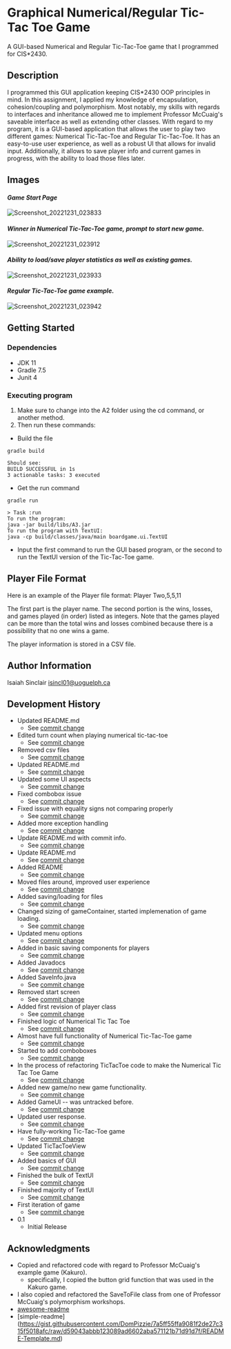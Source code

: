 # Graphical Numerical/Regular Tic-Tac Toe Game

A GUI-based Numerical and Regular Tic-Tac-Toe game that I programmed for CIS*2430.

## Description

I programmed this GUI application keeping CIS*2430 OOP principles in mind. In this assignment, I applied my knowledge of encapsulation, cohesion/coupling and polymorphism. Most notably, my skills with regards to interfaces and inheritance allowed me to implement Professor McCuaig's saveable interface as well as extending other classes. With regard to my program, it is a GUI-based application that allows the user to play two different games: Numerical Tic-Tac-Toe and Regular Tic-Tac-Toe. It has an easy-to-use user experience, as well as a robust UI that allows for invalid input. Additionally, it allows to save player info and current games in progress, with the ability to load those files later.

## Images
#### *Game Start Page*
![Screenshot_20221231_023833](https://user-images.githubusercontent.com/89956249/210154224-10a61409-a026-43ae-9a43-14062010ec37.png)

#### *Winner in Numerical Tic-Tac-Toe game, prompt to start new game.*
![Screenshot_20221231_023912](https://user-images.githubusercontent.com/89956249/210154222-3337d6a5-9c21-4e8d-9515-fcf89a089aa5.png)

#### *Ability to load/save player statistics as well as existing games.*
![Screenshot_20221231_023933](https://user-images.githubusercontent.com/89956249/210154223-337c597c-8e36-4926-85c0-7eb5d88ecdd8.png)

#### *Regular Tic-Tac-Toe game example.*
![Screenshot_20221231_023942](https://user-images.githubusercontent.com/89956249/210154225-1e8d98de-fdb5-4767-ae38-83926cd4bb56.png)

## Getting Started

### Dependencies

* JDK 11
* Gradle 7.5
* Junit 4

### Executing program


1. Make sure to change into the A2 folder using the cd command, or another method.
2. Then run these commands:
* Build the file
```
gradle build

Should see:
BUILD SUCCESSFUL in 1s
3 actionable tasks: 3 executed

```
* Get the run command
```
gradle run

> Task :run
To run the program:
java -jar build/libs/A3.jar
To run the program with TextUI:
java -cp build/classes/java/main boardgame.ui.TextUI
```
* Input the first command to run the GUI based program, or the second to run the TextUI version of the Tic-Tac-Toe game.

## Player File Format

Here is an example of the Player file format: 
Player Two,5,5,11

The first part is the player name. The second portion is the wins, losses, and games played (in order) listed as integers. Note that the games played can be more than the total wins and losses combined because there is a possibility that no one wins a game.

The player information is stored in a CSV file.

## Author Information

Isaiah Sinclair
isincl01@uoguelph.ca

## Development History
* Updated README.md
    * See [commit change](11261214cfb817a462d484054eb2a786773c2784)
* Edited turn count when playing numerical tic-tac-toe
    * See [commit change](b893c3e49ba61af84dd9c6f2737996e96642bc65)
* Removed csv files
    * See [commit change](745467374e08e55ea466f73f2ede7689145fe0df)
* Updated README.md
    * See [commit change](0b8c502976de57ab9a856bb5311cdbe61f717295)
* Updated some UI aspects
    * See [commit change](262ff9096dd34fb4ba91f6ed2b65d2a03be6b3e1)
* Fixed combobox issue
    * See [commit change](bbe609a902d342d05e1a28c43175c3d60eae57fe)
* Fixed issue with equality signs not comparing properly
    * See [commit change](e38ed7eee4938d3b1120ea1662eb424a5a659cc3)
* Added more exception handling
    * See [commit change](7f6e15e7705e5f207c1ba92f8acd7dfa4a19115d)
* Update README.md with commit info.
    * See [commit change](f3c64cd70c013524e2a4600adc88f5eae09cfd65)
* Update README.md
    * See [commit change](46fffc4c64cf9219a50ab847c575f32dcf63fced)
* Added README
    * See [commit change](82fa085ec6eb78717197781f5fa054d261d594f5)
* Moved files around, improved user experience
    * See [commit change](3955b89c1e459824415034c2acbec04c875e7673)
* Added saving/loading for files
    * See [commit change](d7114a53fca3a378404bbace451df71b3da7967b)
* Changed sizing of gameContainer, started implemenation of game loading.
    * See [commit change](cbd48213c7cc3a5e2e84b0f01a8f344e5af5f23f)
* Updated menu options
    * See [commit change](ba7635701d4f8d60771a33ab699b37b30ddb6280)
* Added in basic saving components for players
    * See [commit change](aff1cc407e299f134a098be5fbd2c14f8da27755)
* Added Javadocs
    * See [commit change](1f6036501966f1defb11d53edf2bffb425484151)
* Added SaveInfo.java
    * See [commit change](ab0b7c459643d4b2d61ec4716c389d60a15a78c6)
* Removed start screen
    * See [commit change](a192c1e56ffc1d4c5d74f07a7b75eefa9444e696)
* Added first revision of player class
    * See [commit change](5f863acb48123a04ffa03d0854c2427b35244f13)
* Finished logic of Numerical Tic Tac Toe
    * See [commit change](62801c20a432a58365d8bab1662f55a25729d69e)
* Almost have full functionality of Numerical Tic-Tac-Toe game
    * See [commit change](129c0bec8531c2489c942f69c09d859763b00d67)
* Started to add comboboxes
    * See [commit change](dfc874350b1e891c7efef22aab39963b75ae6d7c)
* In the process of refactoring TicTacToe code to make the Numerical Tic Tac Toe Game
    * See [commit change](237c261480b1eebc5606bd5b1655334f4e9445f0)
* Added new game/no new game functionality.
    * See [commit change](e78a909954b072bc0e6137cf2ac154be9dfc8d3f1)
* Added GameUI -- was untracked before.
    * See [commit change](ecff82b771570de33d2aa99e561f7713be85f7f0)
* Updated user response.
    * See [commit change](2ce43efbb93e4f3a8e39b98931821b5b78c1ba20)
* Have fully-working Tic-Tac-Toe game
    * See [commit change](e89981a4800fe4c2617f0cffb9fb3a4997b5d935)
* Updated TicTacToeView
    * See [commit change](39cd535f21051df621d9de1d38ee990b2ec6054c)
* Added basics of GUI
    * See [commit change](8ddfe207cd5f2c89e3ff9b7d08689c9d4b9efab7)
* Finished the bulk of TextUI
    * See [commit change](b55d2b9cf0f96ca31e5546c3c4387852c38e53cc)
* Finished majority of TextUI
    * See [commit change](8660974a93021245d78f236ee32ed91049662225)
* First iteration of game
    * See [commit change](d221e3a16b93a5e7552299236e34aa7165a61d5a)
* 0.1
    * Initial Release

## Acknowledgments

* Copied and refactored code with regard to Professor McCuaig's example game (Kakuro).
    * specifically, I copied the button grid function that was used in the Kakuro game.
* I also copied and refactored the SaveToFile class from one of Professor McCuaig's polymorphism workshops.
* [awesome-readme](https://github.com/matiassingers/awesome-readme)
* [simple-readme] (https://gist.githubusercontent.com/DomPizzie/7a5ff55ffa9081f2de27c315f5018afc/raw/d59043abbb123089ad6602aba571121b71d91d7f/README-Template.md)
